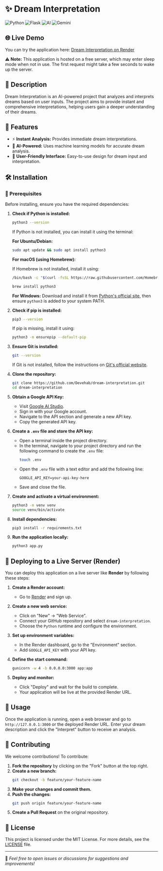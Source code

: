 # ✨ Dream Interpretation

![Python](https://img.shields.io/badge/Python-3.8%2B-blue)
![Flask](https://img.shields.io/badge/Flask-2.0+-blue)
![AI](https://img.shields.io/badge/AI-Machine%20Learning-orange)
![Gemini](https://img.shields.io/badge/Gemini-Google%20AI-red)

## 🌐 Live Demo

You can try the application here: [Dream Interpretation on Render](https://dream-saas.onrender.com)

⚠ **Note:** This application is hosted on a free server, which may enter sleep mode when not in use. The first request might take a few seconds to wake up the server.

## 📖 Description

Dream Interpretation is an AI-powered project that analyzes and interprets dreams based on user inputs. The project aims to provide instant and comprehensive interpretations, helping users gain a deeper understanding of their dreams.

## 🚀 Features

- ⚡ **Instant Analysis:** Provides immediate dream interpretations.
- 🤖 **AI-Powered:** Uses machine learning models for accurate dream analysis.
- 🎨 **User-Friendly Interface:** Easy-to-use design for dream input and interpretation.

## 🛠️ Installation

### 📌 Prerequisites

Before installing, ensure you have the required dependencies:

1. **Check if Python is installed:**

   ```bash
   python3 --version
   ```

   If Python is not installed, you can install it using the terminal:

   **For Ubuntu/Debian:**

   ```bash
   sudo apt update && sudo apt install python3
   ```

   **For macOS (using Homebrew):**

   If Homebrew is not installed, install it using:

   ```bash
   /bin/bash -c "$(curl -fsSL https://raw.githubusercontent.com/Homebrew/install/HEAD/install.sh)"
   ```

   ```bash
   brew install python3
   ```

   **For Windows:**
   Download and install it from [Python's official site](https://www.python.org/downloads/), then ensure `python3` is added to your system PATH.

2. **Check if pip is installed:**

   ```bash
   pip3 --version
   ```

   If pip is missing, install it using:

   ```bash
   python3 -m ensurepip --default-pip
   ```

3. **Ensure Git is installed:**

   ```bash
   git --version
   ```

   If Git is not installed, follow the instructions on [Git's official website](https://git-scm.com/downloads).

4. **Clone the repository:**

   ```bash
   git clone https://github.com/Devehab/dream-interpretation.git
   cd dream-interpretation
   ```

5. **Obtain a Google API Key:**

   - Visit [Google AI Studio](https://aistudio.google.com/).
   - Sign in with your Google account.
   - Navigate to the API section and generate a new API key.
   - Copy the generated API key.

6. **Create a ************************`.env`************************ file and store the API key:**

   - Open a terminal inside the project directory.
   - In the terminal, navigate to your project directory and run the following command to create the `.env` file:
     ```bash
     touch .env
     ```
   - Open the `.env` file with a text editor and add the following line:
     ```
     GOOGLE_API_KEY=your-api-key-here
     ```
   - Save and close the file.

7. **Create and activate a virtual environment:**

   ```bash
   python3 -m venv venv
   source venv/bin/activate
   ```

8. **Install dependencies:**

   ```bash
   pip3 install -r requirements.txt
   ```

9. **Run the application locally:**

   ```bash
   python3 app.py
   ```

## 🚀 Deploying to a Live Server (Render)

You can deploy this application on a live server like **Render** by following these steps:

1. **Create a Render account:**

   - Go to [Render](https://render.com/) and sign up.

2. **Create a new web service:**

   - Click on "New" -> "Web Service".
   - Connect your GitHub repository and select `dream-interpretation`.
   - Choose the `Python` runtime and configure the environment.

3. **Set up environment variables:**

   - In the Render dashboard, go to the "Environment" section.
   - Add `GOOGLE_API_KEY` with your API key.

4. **Define the start command:**

   ```bash
   gunicorn -w 4 -b 0.0.0.0:3000 app:app
   ```

5. **Deploy and monitor:**

   - Click "Deploy" and wait for the build to complete.
   - Your application will be live at the provided Render URL.

## 🎯 Usage

Once the application is running, open a web browser and go to `http://127.0.0.1:3000` or the deployed Render URL. Enter your dream description and click the "Interpret" button to receive an analysis.

## 🤝 Contributing

We welcome contributions! To contribute:

1. **Fork the repository** by clicking on the "Fork" button at the top right.
2. **Create a new branch:**
   ```bash
   git checkout -b feature/your-feature-name
   ```
3. **Make your changes and commit them.**
4. **Push the changes:**
   ```bash
   git push origin feature/your-feature-name
   ```
5. **Create a Pull Request** on the original repository.

## 📜 License

This project is licensed under the MIT License. For more details, see the [LICENSE](LICENSE) file.

---

🚀 *Feel free to open issues or discussions for suggestions and improvements!*

